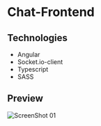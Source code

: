 # Chat-Frontend

## Technologies
* Angular
* Socket.io-client
* Typescript
* SASS

## Preview
![ScreenShot 01](/assets/preview.png)


